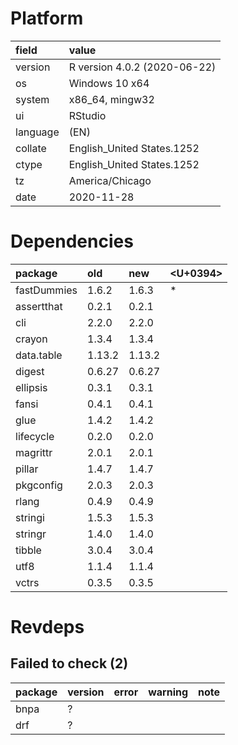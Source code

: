 # Platform

|field    |value                        |
|:--------|:----------------------------|
|version  |R version 4.0.2 (2020-06-22) |
|os       |Windows 10 x64               |
|system   |x86_64, mingw32              |
|ui       |RStudio                      |
|language |(EN)                         |
|collate  |English_United States.1252   |
|ctype    |English_United States.1252   |
|tz       |America/Chicago              |
|date     |2020-11-28                   |

# Dependencies

|package     |old    |new    |<U+0394>  |
|:-----------|:------|:------|:--|
|fastDummies |1.6.2  |1.6.3  |*  |
|assertthat  |0.2.1  |0.2.1  |   |
|cli         |2.2.0  |2.2.0  |   |
|crayon      |1.3.4  |1.3.4  |   |
|data.table  |1.13.2 |1.13.2 |   |
|digest      |0.6.27 |0.6.27 |   |
|ellipsis    |0.3.1  |0.3.1  |   |
|fansi       |0.4.1  |0.4.1  |   |
|glue        |1.4.2  |1.4.2  |   |
|lifecycle   |0.2.0  |0.2.0  |   |
|magrittr    |2.0.1  |2.0.1  |   |
|pillar      |1.4.7  |1.4.7  |   |
|pkgconfig   |2.0.3  |2.0.3  |   |
|rlang       |0.4.9  |0.4.9  |   |
|stringi     |1.5.3  |1.5.3  |   |
|stringr     |1.4.0  |1.4.0  |   |
|tibble      |3.0.4  |3.0.4  |   |
|utf8        |1.1.4  |1.1.4  |   |
|vctrs       |0.3.5  |0.3.5  |   |

# Revdeps

## Failed to check (2)

|package |version |error |warning |note |
|:-------|:-------|:-----|:-------|:----|
|bnpa    |?       |      |        |     |
|drf     |?       |      |        |     |

